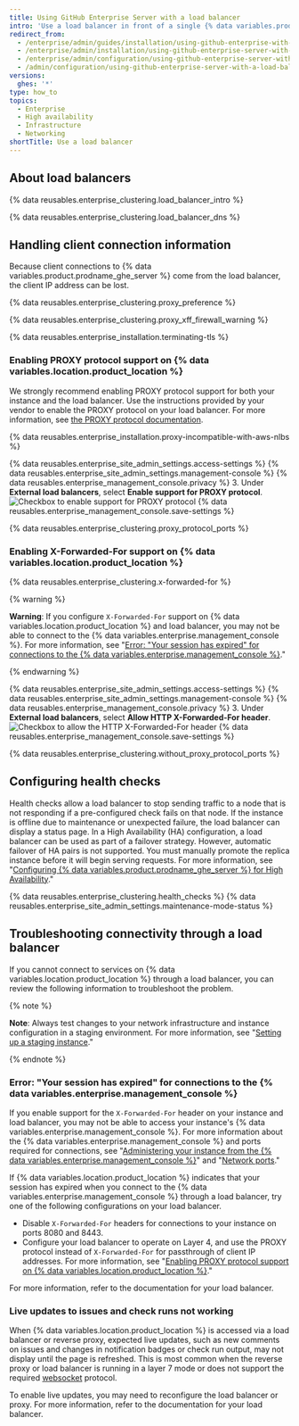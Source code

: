 ```yaml
---
title: Using GitHub Enterprise Server with a load balancer
intro: 'Use a load balancer in front of a single {% data variables.product.prodname_ghe_server %} instance or a pair of instances in a High Availability configuration.'
redirect_from:
  - /enterprise/admin/guides/installation/using-github-enterprise-with-a-load-balancer
  - /enterprise/admin/installation/using-github-enterprise-server-with-a-load-balancer
  - /enterprise/admin/configuration/using-github-enterprise-server-with-a-load-balancer
  - /admin/configuration/using-github-enterprise-server-with-a-load-balancer
versions:
  ghes: '*'
type: how_to
topics:
  - Enterprise
  - High availability
  - Infrastructure
  - Networking
shortTitle: Use a load balancer
---
```


## About load balancers

{% data reusables.enterprise_clustering.load_balancer_intro %}

{% data reusables.enterprise_clustering.load_balancer_dns %}

## Handling client connection information

Because client connections to {% data variables.product.prodname_ghe_server %} come from the load balancer, the client IP address can be lost.

{% data reusables.enterprise_clustering.proxy_preference %}

{% data reusables.enterprise_clustering.proxy_xff_firewall_warning %}

{% data reusables.enterprise_installation.terminating-tls %}

### Enabling PROXY protocol support on {% data variables.location.product_location %}

We strongly recommend enabling PROXY protocol support for both your instance and the load balancer. Use the instructions provided by your vendor to enable the PROXY protocol on your load balancer. For more information, see [the PROXY protocol documentation](http://www.haproxy.org/download/1.8/doc/proxy-protocol.txt).

{% data reusables.enterprise_installation.proxy-incompatible-with-aws-nlbs %}

{% data reusables.enterprise_site_admin_settings.access-settings %}
{% data reusables.enterprise_site_admin_settings.management-console %}
{% data reusables.enterprise_management_console.privacy %}
3. Under **External load balancers**, select **Enable support for PROXY protocol**.
![Checkbox to enable support for PROXY protocol](/assets/images/enterprise/management-console/enable-proxy.png)
{% data reusables.enterprise_management_console.save-settings %}

{% data reusables.enterprise_clustering.proxy_protocol_ports %}

### Enabling X-Forwarded-For support on {% data variables.location.product_location %}

{% data reusables.enterprise_clustering.x-forwarded-for %}

{% warning %}

**Warning**: If you configure `X-Forwarded-For` support on {% data variables.location.product_location %} and load balancer, you may not be able to connect to the {% data variables.enterprise.management_console %}. For more information, see "[Error: "Your session has expired" for connections to the {% data variables.enterprise.management_console %}](/admin/configuration/configuring-network-settings/using-github-enterprise-server-with-a-load-balancer#error-your-session-has-expired-for-connections-to-the-management-console)."

{% endwarning %}

{% data reusables.enterprise_site_admin_settings.access-settings %}
{% data reusables.enterprise_site_admin_settings.management-console %}
{% data reusables.enterprise_management_console.privacy %}
3. Under **External load balancers**, select **Allow HTTP X-Forwarded-For header**.
![Checkbox to allow the HTTP X-Forwarded-For header](/assets/images/enterprise/management-console/allow-xff.png)
{% data reusables.enterprise_management_console.save-settings %}

{% data reusables.enterprise_clustering.without_proxy_protocol_ports %}

## Configuring health checks

Health checks allow a load balancer to stop sending traffic to a node that is not responding if a pre-configured check fails on that node. If the instance is offline due to maintenance or unexpected failure, the load balancer can display a status page. In a High Availability (HA) configuration, a load balancer can be used as part of a failover strategy. However, automatic failover of HA pairs is not supported. You must manually promote the replica instance before it will begin serving requests. For more information, see "[Configuring {% data variables.product.prodname_ghe_server %} for High Availability](/enterprise/admin/guides/installation/configuring-github-enterprise-server-for-high-availability/)."

{% data reusables.enterprise_clustering.health_checks %}
{% data reusables.enterprise_site_admin_settings.maintenance-mode-status %}

## Troubleshooting connectivity through a load balancer

If you cannot connect to services on {% data variables.location.product_location %} through a load balancer, you can review the following information to troubleshoot the problem.

{% note %}

**Note**: Always test changes to your network infrastructure and instance configuration in a staging environment. For more information, see "[Setting up a staging instance](/admin/installation/setting-up-a-github-enterprise-server-instance/setting-up-a-staging-instance)."

{% endnote %}

### Error: "Your session has expired" for connections to the {% data variables.enterprise.management_console %}

If you enable support for the `X-Forwarded-For` header on your instance and load balancer, you may not be able to access your instance's {% data variables.enterprise.management_console %}. For more information about the {% data variables.enterprise.management_console %} and ports required for connections, see "[Administering your instance from the {% data variables.enterprise.management_console %}](/admin/configuration/administering-your-instance-from-the-management-console)" and "[Network ports](/admin/configuration/configuring-network-settings/network-ports)."

If {% data variables.location.product_location %} indicates that your session has expired when you connect to the {% data variables.enterprise.management_console %} through a load balancer, try one of the following configurations on your load balancer.

- Disable `X-Forwarded-For` headers for connections to your instance on ports 8080 and 8443.
- Configure your load balancer to operate on Layer 4, and use the PROXY protocol instead of `X-Forwarded-For` for passthrough of client IP addresses. For more information, see "[Enabling PROXY protocol support on {% data variables.location.product_location %}](#enabling-proxy-protocol-support-on-your-github-enterprise-server-instance)."

For more information, refer to the documentation for your load balancer.

### Live updates to issues and check runs not working

When {% data variables.location.product_location %} is accessed via a load balancer or reverse proxy, expected live updates, such as new comments on issues and changes in notification badges or check run output, may not display until the page is refreshed. This is most common when the reverse proxy or load balancer is running in a layer 7 mode or does not support the required [websocket](https://developer.mozilla.org/en-US/docs/Web/API/WebSockets_API) protocol.

To enable live updates, you may need to reconfigure the load balancer or proxy. For more information, refer to the documentation for your load balancer.
